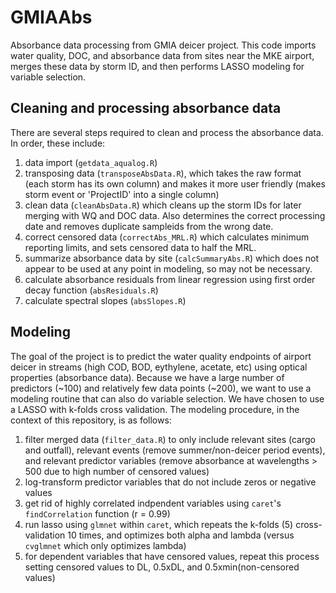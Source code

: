 # GMIAAbs
Absorbance data processing from GMIA deicer project. This code imports water quality, DOC, and absorbance data from sites near the MKE airport, merges these data by storm ID, and then performs LASSO modeling for variable selection.

## Cleaning and processing absorbance data
There are several steps required to clean and process the absorbance data. In order, these include: 
1. data import (`getdata_aqualog.R`)
2. transposing data (`transposeAbsData.R`), which takes the raw format (each storm has its own column) and makes it more user friendly (makes storm event or 'ProjectID' into a single column)
3. clean data (`cleanAbsData.R`) which cleans up the storm IDs for later merging with WQ and DOC data. Also determines the correct processing date and removes duplicate sampleids from the wrong date.
4. correct censored data (`correctAbs_MRL.R`) which calculates minimum reporting limits, and sets censored data to half the MRL. 
5. summarize absorbance data by site (`calcSummaryAbs.R`) which does not appear to be used at any point in modeling, so may not be necessary.
6. calculate absorbance residuals from linear regression using first order decay function (`absResiduals.R`)
7. calculate spectral slopes (`absSlopes.R`) 

## Modeling
The goal of the project is to predict the water quality endpoints of airport deicer in streams (high COD, BOD, eythylene, acetate, etc) using optical properties (absorbance data). Because we have a large number of predictors (~100) and relatively few data points (~200), we want to use a modeling routine that can also do variable selection. We have chosen to use a LASSO with k-folds cross validation. The modeling procedure, in the context of this repository, is as follows:
1. filter merged data (`filter_data.R`) to only include relevant sites (cargo and outfall), relevant events (remove summer/non-deicer period events), and relevant predictor variables (remove absorbance at wavelengths > 500 due to high number of censored values)
2. log-transform predictor variables that do not include zeros or negative values
3. get rid of highly correlated indpendent variables using `caret`'s `findCorrelation` function (r = 0.99)
4. run lasso using `glmnet` within `caret`, which repeats the k-folds (5) cross-validation 10 times, and optimizes both alpha and lambda (versus `cvglmnet` which only optimizes lambda)
5. for dependent variables that have censored values, repeat this process setting censored values to DL, 0.5xDL, and 0.5xmin(non-censored values)
